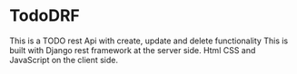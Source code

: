 # TodoDRF
This is a TODO rest Api with create, update and delete functionality
This is built with Django rest framework at the server side.
Html CSS and JavaScript on the client side.
